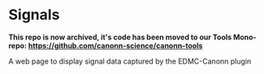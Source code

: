 # Signals

__**This repo is now archived, it's code has been moved to our Tools Mono-repo: https://github.com/canonn-science/canonn-tools**__

A web page to display signal data captured by the EDMC-Canonn plugin

